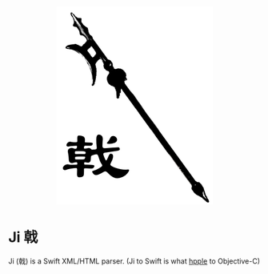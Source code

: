 <h3 align="center">
    <img src="Ji.png" alt="Ji: a Swift XML/HTML parser" />
</h3>

# Ji 戟 
Ji (戟) is a Swift XML/HTML parser. (Ji to Swift is what [hpple](https://github.com/topfunky/hpple) to Objective-C)
